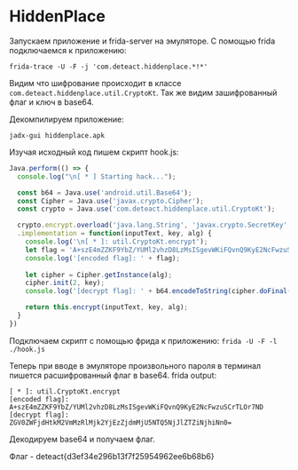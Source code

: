 # HiddenPlace
Запускаем приложение и frida-server на эмуляторе.
С помощью frida подключаемся к приложению:
``` shell
frida-trace -U -F -j 'com.deteact.hiddenplace.*!*'
```

Видим что шифрование происходит в классе `com.deteact.hiddenplace.util.CryptoKt`.
Так же видим зашифрованный флаг и ключ в base64.

Декомпилируем приложение:
``` shell
jadx-gui hiddenplace.apk
```

Изучая исходный код пишем скрипт hook.js:
```js
Java.perform(() => {
  console.log("\n[ * ] Starting hack...");

  const b64 = Java.use('android.util.Base64');
  const Cipher = Java.use('javax.crypto.Cipher');
  const crypto = Java.use('com.deteact.hiddenplace.util.CryptoKt');

  crypto.encrypt.overload('java.lang.String', 'javax.crypto.SecretKey', 'java.lang.String')
  .implementation = function(inputText, key, alg) {
    console.log('\n[ * ]: util.CryptoKt.encrypt');
    let flag = 'A+szE4mZZKF9YbZ/YUMl2vhzD8LzMsISgevWKiFQvnQ9KyE2NcFwzuSCrTLOr7ND';
    console.log('[encoded flag]: ' + flag);
    
    let cipher = Cipher.getInstance(alg);
    cipher.init(2, key);
    console.log('[decrypt flag]: ' + b64.encodeToString(cipher.doFinal(b64.decode(flag, 2)), 2));

    return this.encrypt(inputText, key, alg);
  }
})
```

Подключаем скрипт с помощью фрида к приложению:
`frida -U -F -l ./hook.js`

Теперь при вводе в эмуляторе произвольного пароля в терминал пишется расшифрованный флаг в base64.
frida output:
```
[ * ]: util.CryptoKt.encrypt  
[encoded flag]: A+szE4mZZKF9YbZ/YUMl2vhzD8LzMsISgevWKiFQvnQ9KyE2NcFwzuSCrTLOr7ND  
[decrypt flag]: ZGV0ZWFjdHtkM2VmMzRlMjk2YjEzZjdmMjU5NTQ5NjJlZTZiNjhiNn0=
```
Декодируем base64 и получаем флаг.

Флаг - deteact{d3ef34e296b13f7f25954962ee6b68b6}